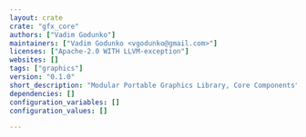 ```yaml
---
layout: crate
crate: "gfx_core"
authors: ["Vadim Godunko"]
maintainers: ["Vadim Godunko <vgodunko@gmail.com>"]
licenses: ["Apache-2.0 WITH LLVM-exception"]
websites: []
tags: ["graphics"]
version: "0.1.0"
short_description: "Modular Portable Graphics Library, Core Components"
dependencies: []
configuration_variables: []
configuration_values: []

---
```



